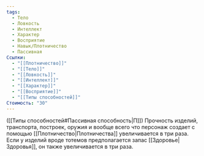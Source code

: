 ```yaml
---
tags:
  - Тело
  - Ловкость
  - Интеллект
  - Характер
  - Восприятие
  - Навык/Плотничество
  - Пассивная
Ссылки:
  - "[[Плотничество]]"
  - "[[Тело]]"
  - "[[Ловкость]]"
  - "[[Интеллект]]"
  - "[[Характер]]"
  - "[[Восприятие]]"
  - "[[Типы способностей]]"
Стоимость: "30"
---
```

([[Типы способностей#Пассивная способность|П]]) Прочность изделий, транспорта, построек, оружия и вообще всего что персонаж создает с помощью [[Плотничество|Плотничества]] увеличивается в три раза. Если у изделий вроде тотемов предполагается запас [[Здоровье|Здоровья]], он также увеличивается в три раза. 